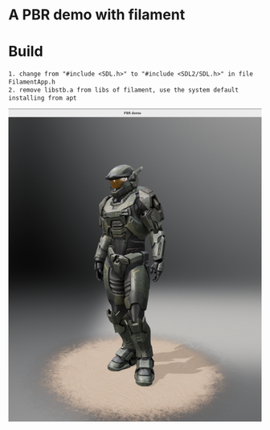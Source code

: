 # A PBR demo with filament

# Build 
```
1. change from "#include <SDL.h>" to "#include <SDL2/SDL.h>" in file FilamentApp.h
2. remove libstb.a from libs of filament, use the system default installing from apt
```
<img src="images/demo.png" alt="Demo" title="PBR Demo">